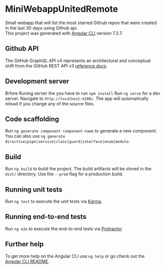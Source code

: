 # MiniWebappUnitedRemote

Small webapp that will list the most starred Github repos that were created in the last 30 days using Github api.<br>
This project was generated with [Angular CLI](https://github.com/angular/angular-cli) version 7.3.7.

## Github API

The GitHub GraphQL API v4 represents an architectural and conceptual shift from the GitHub REST API v3 [reference docs](https://developer.github.com/v4/).  

## Development server

Brfore Runing server the you have to run `npm install`
Run `ng serve` for a dev server. Navigate to `http://localhost:4200/`. The app will automatically reload if you change any of the source files.

## Code scaffolding

Run `ng generate component component-name` to generate a new component. You can also use `ng generate directive|pipe|service|class|guard|interface|enum|module`.

## Build

Run `ng build` to build the project. The build artifacts will be stored in the `dist/` directory. Use the `--prod` flag for a production build.

## Running unit tests

Run `ng test` to execute the unit tests via [Karma](https://karma-runner.github.io).

## Running end-to-end tests

Run `ng e2e` to execute the end-to-end tests via [Protractor](http://www.protractortest.org/).

## Further help

To get more help on the Angular CLI use `ng help` or go check out the [Angular CLI README](https://github.com/angular/angular-cli/blob/master/README.md).
